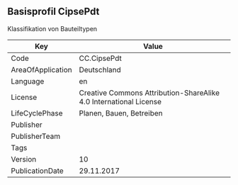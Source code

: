 ## Basisprofil CipsePdt
Klassifikation von  Bauteiltypen

Key | Value |
--|--|
Code | CC.CipsePdt |  
AreaOfApplication | Deutschland |  
Language | en |  
License | Creative Commons Attribution-ShareAlike 4.0 International License |  
LifeCyclePhase | Planen, Bauen, Betreiben |  
Publisher | []() |  
PublisherTeam |  |  
Tags |  |  
Version | 10 |  
PublicationDate | 29.11.2017 |  
